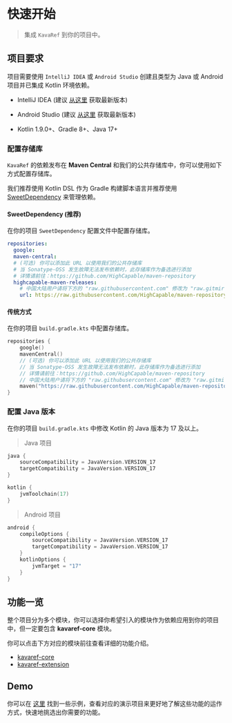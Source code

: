 # 快速开始

> 集成 `KavaRef` 到你的项目中。

## 项目要求

项目需要使用 `IntelliJ IDEA` 或 `Android Studio` 创建且类型为 Java 或 Android 项目并已集成 Kotlin 环境依赖。

- IntelliJ IDEA (建议 [从这里](https://www.jetbrains.com/idea) 获取最新版本)

- Android Studio (建议 [从这里](https://developer.android.com/studio) 获取最新版本)

- Kotlin 1.9.0+、Gradle 8+、Java 17+

### 配置存储库

`KavaRef` 的依赖发布在 **Maven Central** 和我们的公共存储库中，你可以使用如下方式配置存储库。

我们推荐使用 Kotlin DSL 作为 Gradle 构建脚本语言并推荐使用 [SweetDependency](https://github.com/HighCapable/SweetDependency) 来管理依赖。

#### SweetDependency (推荐)

在你的项目 `SweetDependency` 配置文件中配置存储库。

```yaml
repositories:
  google:
  maven-central:
  # (可选) 你可以添加此 URL 以使用我们的公共存储库
  # 当 Sonatype-OSS 发生故障无法发布依赖时，此存储库作为备选进行添加
  # 详情请前往：https://github.com/HighCapable/maven-repository
  highcapable-maven-releases:
    # 中国大陆用户请将下方的 "raw.githubusercontent.com" 修改为 "raw.gitmirror.com"
    url: https://raw.githubusercontent.com/HighCapable/maven-repository/main/repository/releases
```

#### 传统方式

在你的项目 `build.gradle.kts` 中配置存储库。

```kotlin
repositories {
    google()
    mavenCentral()
    // (可选) 你可以添加此 URL 以使用我们的公共存储库
    // 当 Sonatype-OSS 发生故障无法发布依赖时，此存储库作为备选进行添加
    // 详情请前往：https://github.com/HighCapable/maven-repository
    // 中国大陆用户请将下方的 "raw.githubusercontent.com" 修改为 "raw.gitmirror.com"
    maven("https://raw.githubusercontent.com/HighCapable/maven-repository/main/repository/releases")
}
```

### 配置 Java 版本

在你的项目 `build.gradle.kts` 中修改 Kotlin 的 Java 版本为 17 及以上。

> Java 项目

```kt
java {
    sourceCompatibility = JavaVersion.VERSION_17
    targetCompatibility = JavaVersion.VERSION_17
}

kotlin {
    jvmToolchain(17)
}
```

> Android 项目

```kt
android {
    compileOptions {
        sourceCompatibility = JavaVersion.VERSION_17
        targetCompatibility = JavaVersion.VERSION_17
    }
    kotlinOptions {
        jvmTarget = "17"
    }
}
```

## 功能一览

整个项目分为多个模块，你可以选择你希望引入的模块作为依赖应用到你的项目中，但一定要包含 **kavaref-core** 模块。

你可以点击下方对应的模块前往查看详细的功能介绍。

- [kavaref-core](../library/kavaref-core.md)
- [kavaref-extension](../library/kavaref-extension.md)

## Demo

你可以在 [这里](repo://tree/main/samples) 找到一些示例，查看对应的演示项目来更好地了解这些功能的运作方式，快速地挑选出你需要的功能。